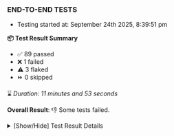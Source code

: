 ### END-TO-END TESTS

- Testing started at: September 24th 2025, 8:39:51 pm

**📦 Test Result Summary**

- ✅ 89 passed
- ❌ 1 failed
- ⚠️ 3 flaked
- ⏩ 0 skipped

⌛ _Duration: 11 minutes and 53 seconds_

**Overall Result**: 👎 Some tests failed.



<details>
    <summary>[Show/Hide] Test Result Details</summary>
    <div markdown="1">

| Test | Browser | Test Case | Tags | Result |
| :---: | :---: | :--- | :---: | :---: |
| 1 | chromium-meshery-provider | Transition to disconnected state and then back to connected state |  | ⚠️ |
| 2 | chromium-meshery-provider | deploys a published design to a connected cluster |  | ❌ |
| 3 | chromium-meshery-provider | Import a Model via CSV Import |  | ⚠️ |
| 4 | chromium-local-provider | imports design via File |  | ⚠️ |

</div>
</details>


<!-- To see the full report, please visit our CI/CD pipeline with reporter. -->